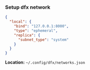 
### Setup dfx network

```json
{
  "local": {
    "bind": "127.0.0.1:8000",
    "type": "ephemeral",
    "replica": {
      "subnet_type": "system"
    }
  }
}
```
**Location:** `~/.config/dfx/networks.json`

